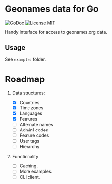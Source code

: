 # Geonames data for Go

[![GoDoc](https://img.shields.io/badge/godoc-reference-blue.svg?style=flat)](https://godoc.org/github.com/marvell/geonames)
[![License MIT](https://img.shields.io/badge/license-MIT-lightgrey.svg?style=flat)](LICENSE)

Handy interface for access to geonames.org data.

## Usage

See `examples` folder.

# Roadmap

1. Data structures:

    * [x] Countries
    * [x] Time zones
    * [x] Languages
    * [x] Features
    * [ ] Alternate names
    * [ ] Admin1 codes
    * [ ] Feature codes
    * [ ] User tags
    * [ ] Hierarchy

2. Functionality

    * [ ] Caching.
    * [ ] More examples.
    * [ ] CLI client.
